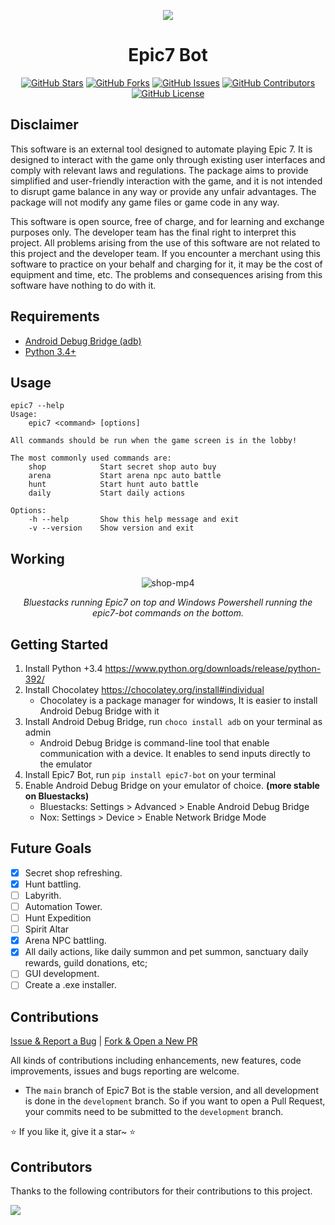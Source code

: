 <div align="center">
<p align="center">
<img src="https://github.com/brunocordioli072/epic7_bot/assets/46489264/7733c50a-51ec-4b08-b31c-4ad97e3cca66">
</p>

<h1 align="center">
Epic7 Bot
</h1>

[![GitHub Stars](https://img.shields.io/github/stars/brunocordioli072/epic7_bot?style=flat-square)](https://github.com/brunocordioli072/epic7_bot/stargazers)
[![GitHub Forks](https://img.shields.io/github/forks/brunocordioli072/epic7_bot?style=flat-square)](https://github.com/brunocordioli072/epic7_bot/network)
[![GitHub Issues](https://img.shields.io/github/issues/brunocordioli072/epic7_bot?style=flat-square)](https://github.com/brunocordioli072/epic7_bot/issues)
[![GitHub Contributors](https://img.shields.io/github/contributors/brunocordioli072/epic7_bot?style=flat-square)](https://github.com/brunocordioli072/epic7_bot/graphs/contributors)
[![GitHub License](https://img.shields.io/github/license/brunocordioli072/epic7_bot?style=flat-square)](https://github.com/brunocordioli072/epic7_bot/blob/main/LICENSE)
</div>

## Disclaimer

This software is an external tool designed to automate playing Epic 7. It is designed to interact with the game only through existing user interfaces and comply with relevant laws and regulations. The package aims to provide simplified and user-friendly interaction with the game, and it is not intended to disrupt game balance in any way or provide any unfair advantages. The package will not modify any game files or game code in any way.

This software is open source, free of charge, and for learning and exchange purposes only. The developer team has the final right to interpret this project. All problems arising from the use of this software are not related to this project and the developer team. If you encounter a merchant using this software to practice on your behalf and charging for it, it may be the cost of equipment and time, etc. The problems and consequences arising from this software have nothing to do with it.

## Requirements
- [Android Debug Bridge (adb)](https://community.chocolatey.org/packages/adb)
- [Python 3.4+](https://www.python.org/downloads/release/python-392/)

## Usage

```
epic7 --help
Usage:
    epic7 <command> [options]

All commands should be run when the game screen is in the lobby!

The most commonly used commands are:
    shop            Start secret shop auto buy
    arena           Start arena npc auto battle
    hunt            Start hunt auto battle
    daily           Start daily actions

Options:
    -h --help       Show this help message and exit
    -v --version    Show version and exit
```

## Working
<div align="center">
    
![shop-mp4](https://github.com/brunocordioli072/epic7_bot/assets/46489264/bae8b85b-e08c-46d6-91d9-cf64369e4923)

*Bluestacks running Epic7 on top and Windows Powershell running the epic7-bot commands on the bottom.*

</div>

## Getting Started

1. Install Python +3.4 https://www.python.org/downloads/release/python-392/
2. Install Chocolatey https://chocolatey.org/install#individual
    - Chocolatey is a package manager for windows, It is easier to install Android Debug Bridge with it
3. Install Android Debug Bridge, run  `choco install adb` on your terminal as admin
    - Android Debug Bridge is command-line tool that enable communication with a device. It enables to send inputs directly to the emulator
4. Install Epic7 Bot, run `pip install epic7-bot` on your terminal
5. Enable Android Debug Bridge on your emulator of choice. **(more stable on Bluestacks)**
    - Bluestacks: Settings > Advanced > Enable Android Debug Bridge
    - Nox: Settings > Device > Enable Network Bridge Mode

## Future Goals

- [x] Secret shop refreshing.
- [x] Hunt battling.
- [ ] Labyrith.
- [ ] Automation Tower.
- [ ] Hunt Expedition
- [ ] Spirit Altar
- [x] Arena NPC battling.
- [x] All daily actions, like daily summon and pet summon, sanctuary daily rewards, guild donations, etc;
- [ ] GUI development.
- [ ] Create a .exe installer.

## Contributions

[Issue & Report a Bug](https://github.com/brunocordioli072/epic7_bot/issues/new/choose) | [Fork & Open a New PR](https://github.com/brunocordioli072/epic7_bot/compare)

All kinds of contributions including enhancements, new features, code improvements, issues and bugs reporting are welcome.

- The `main` branch of Epic7 Bot is the stable version, and all development is done in the `development` branch. So if you want to open a Pull Request, your commits need to be submitted to the `development` branch.

⭐ If you like it, give it a star~ ⭐

## Contributors

Thanks to the following contributors for their contributions to this project.

<a href="https://github.com/brunocordioli072/epic7_bot/graphs/contributors">

  <img src="https://contrib.rocks/image?repo=brunocordioli072/epic7_bot" />

</a>
